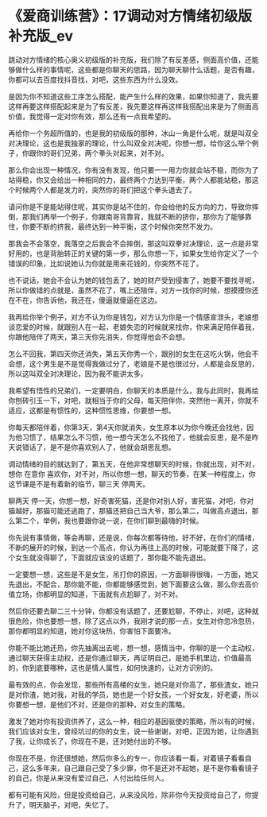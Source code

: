 # 《爱商训练营》：17调动对方情绪初级版补充版_ev

跳动对方情绪的核心奥义初级版的补充版，我们除了有反差感，侧面高价值，还能够做什么样的事情呢，这些都是你聊天的思路，因为聊天聊什么话题，是否有趣，你都可以去百度找抖音找，对吧，这些东西为什么没效。

是因为你不知道这些工序怎么搭配，能产生什么样的效果，如果你知道了，我先要这样再要这样搭配起来是为了有反差，我先要这样再这样我搭配出来是为了侧面高价值，我觉得一定对你有效，那么还有一点我希望的。

再给你一个务超所值的，也是我的初级版的那种，冰山一角是什么呢，就是叫双全对决理论，这也是我独家的理论，什么叫双全对决呢，你想一想，给你这么举个例子，你跟你的哥们兄弟，两个拳头对起来，对不对。

那么你会出现一种情况，你有没有发现，他只要一一用力你就会站不稳，而你为了站得稳，你又会给出一种相同的力，最终两个力达到平衡，两个人都能站稳，那这个时候两个人都是发力的，突然你的哥们把这个拳头退去了。

请问你是不是能站得住呢，其实你是站不住的，你会给他的反方向的力，导致你摔倒，那我们再举一个例子，你跟南哥背靠背，我就不断的挤你，那你为了能够靠住，你要不断的挤我，最终达到一种平衡，这个时候你突然不发力。

那我会不会落空，我落空之后我会不会摔倒，那这叫双拳对决理论，这一点是非常好用的，也是背胎转正的关键的第一步，那么你想一下，如果女生给你定义了一个错误的印象，比如说她认为你就是用来花钱的，你突然不花了。

也不说话，她会不会认为她的钱包丢了，她的财产受到侵害了，她要不要找寻呢，所以你做错的点就是，虽然不花了，嘴上还陪伴，对方一找你的时候，想摸摸你还在不在，你告诉他，我还在，傻逼就傻逼在这边。

我再给你举个例子，对方不认为你是钱包，对方认为你是一个情感宣泄头，老娘想谈恋爱的时候，就跟别人在一起，老娘失恋的时候就来找你，你来满足陪伴着我，你跟他陪伴了两天，第三天你先消失，你觉得他会不会想。

怎么不回我，第四天你还消失，第五天你秀一个，跟别的女生在这吃火锅，他会不会想，这个男生是不是觉得我做过分了，老娘是不是也很过分，人都是会反思的，所以这叫双全对决理论，因为我不能讲太多。

我希望有悟性的兄弟们，一定要明白，你聊天的本质是什么，我与此同时，我再给你刨砖引玉一下，对吧，就相当于你的父母，每天陪伴你，突然他一离开，你就不适应，这都是有惯性的，这种惯性思维，你要想一想。

你每天都陪伴着，你第3天，第4天你就消失，女生原本以为你今晚还会找他，因为他习惯了，结果怎么不习惯，他一想今天怎么不找他了，他就会反思，是不是昨天说错话了，是不是你喜欢别人了，他就会胡思乱想。

调动情绪的目的就达到了，第五天，在他非常想聊天的时候，你就出现，对不对，想你 在意你 喜欢你，对不对，所以你想一想，聊天的节奏，在某一种程度上，你这节课是不是有着新的临节，聊三天 停两天。

聊两天 停一天，你想一想，好奇害死猫，还是你对别人好，害死猫，对吧，你对猫越好，那猫可能还逃跑了，那猫还把自己当大爷，那么第二，叫做高点退出，那么第二个，举例，我也要跟你说一说，在你们聊到最嗨的时候。

你先说有事情做，等会再聊，还是说，你每次都等待他，好不好，在你们的情绪，不断的展开的时候，到达一个高点，你认为再往上高的时候，可能就要下降了，这个女生就没得聊了，下面就应该没的话题了，那你能不能先退出。

一定要想一想，这些是不是女生，吊打你的原因，一方面聊得很嗨，一方面，她又先退出，不配合，那你能不能，你都能够感觉到，她下面要这么做，那么你去高价值立场，你都明显的知道，下面就有点尬聊了，对不对。

然后你还要去聊二三十分钟，你都没有话题了，还要尬聊，不停止，对吧，这种就很危险，你也要想一想，除了这点以外，我刚才说的那一点，女生对你忽冷忽热，那你都明显的知道，她对你这块热，你害怕下面要冷。

你能不能比她还热，你先抽离出去呢，想一想，感情当中，你聊的是一个主动权，通过聊天获得主动权，还是你通过聊天，再证明自己，是她手机里边，价值最高的，你到底要哪种，这也是情人属性，如何快速的，让对方识别的。

最有效的点，你会发现，那些所有高楼的女生，她只是对你高了，那些渣女，她只是对你渣，她对我，对我的学员，她也是一个好女孩，一个好女友，好老婆，所以你要想一想，是他们不对，还是你的那种，对女生的策略。

激发了她对你有投资供养了，这么一种，相应的基因驱使的策略，所以有的时候，我们应该对女生，曾经坑过的你的女生，说一些谢谢，对吧，正因为她，让你遇到了我，让你成长了，你现在不是，还对她付出的不够。

你现在不是，你还很想她，然后你多么的专一，你应该看一看，对着镜子看看自己，这么多年来，自己跟自己受了多少罪，你不是还对不起她，是不是你看看镜子的自己，你是从来没有爱过自己，人付出给任何人。

都有可能有风险，但是投资给自己，从来没风险，除非你今天投资给自己了，你提升了，明天脑子，对吧，失忆了。